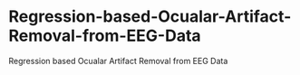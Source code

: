 # Regression-based-Ocualar-Artifact-Removal-from-EEG-Data
Regression based Ocualar Artifact Removal from EEG Data
